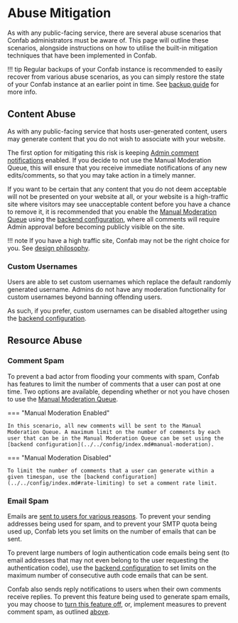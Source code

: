 # Abuse Mitigation

As with any public-facing service, there are several abuse scenarios that Confab administrators must be aware of. This page will outline these scenarios, alongside instructions on how to utilise the built-in mitigation techniques that have been implemented in Confab.

!!! tip
    Regular backups of your Confab instance is recommended to easily recover from various abuse scenarios, as you can simply restore the state of your Confab instance at an earlier point in time. See [backup guide](../backup/index.md) for more info.

## Content Abuse

As with any public-facing service that hosts user-generated content, users may generate content that you do not wish to associate with your website.

The first option for mitigating this risk is keeping [Admin comment notifications](../../core-functionality/admin-panel/index.md#email-comment-notification-settings) enabled. If you decide to not use the Manual Moderation Queue, this will ensure that you receive immediate notifications of any new edits/comments, so that you may take action in a timely manner.

If you want to be certain that any content that you do not deem acceptable will not be presented on your website at all, or your website is a high-traffic site where visitors may see unacceptable content before you have a chance to remove it, it is recommended that you enable the [Manual Moderation Queue](../../core-functionality/manual-moderation/index.md) using the [backend configuration](../../config/index.md#manual-moderation), where all comments will require Admin approval before becoming publicly visible on the site.

!!! note
    If you have a high traffic site, Confab may not be the right choice for you. See [design philosophy](../../about/design.md#operation-scale).

### Custom Usernames

Users are able to set custom usernames which replace the default randomly generated username. Admins do not have any moderation functionality for custom usernames beyond banning offending users. 

As such, if you prefer, custom usernames can be disabled altogether using the [backend configuration](../../config/#custom-usernames).

## Resource Abuse

### Comment Spam

To prevent a bad actor from flooding your comments with spam, Confab has features to limit the number of comments that a user can post at one time. Two options are available, depending whether or not you have chosen to use the [Manual Moderation Queue](../../core-functionality/manual-moderation/).


=== "Manual Moderation Enabled"

    In this scenario, all new comments will be sent to the Manual Moderation Queue. A maximum limit on the number of comments by each user that can be in the Manual Moderation Queue can be set using the [backend configuration](../../config/index.md#manual-moderation).

=== "Manual Moderation Disabled"

    To limit the number of comments that a user can generate within a given timespan, use the [backend configuration](../../config/index.md#rate-limiting) to set a comment rate limit.

### Email Spam

Emails are [sent to users for various reasons](../../core-functionality/emails/index.md). To prevent your sending addresses being used for spam, and to prevent your SMTP quota being used up, Confab lets you set limits on the number of emails that can be sent.

To prevent large numbers of login authentication code emails being sent (to email addresses that may not even belong to the user requesting the authentication code), use the [backend configuration](../../config/index.md#user-authentication-parameters) to set limits on the maximum number of consecutive auth code emails that can be sent.

Confab also sends reply notifications to users when their own comments receive replies. To prevent this feature being used to generate spam emails, you may choose to [turn this feature off](../../core-functionality/admin-panel/index.md#user-own-replies), or, implement measures to prevent comment spam, as outlined [above](#comment-spam).